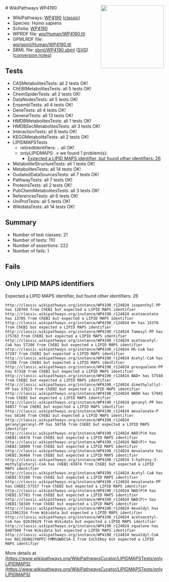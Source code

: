 <img style="float: right; width: 200px" src="https://upload.wikimedia.org/wikipedia/commons/thumb/8/83/Wplogo_with_text_500.png/640px-Wplogo_with_text_500.png" />
# WikiPathways WP4190

* WikiPathways: [WP4190](https://wikipathways.org/pathways/WP4190) ([classic](https://classic.wikipathways.org/instance/WP4190))
* Species: Homo sapiens
* Scholia: [WP4190](https://scholia.toolforge.org/wikipathways/WP4190)
* WPRDF file: [wp/Human/WP4190.ttl](../wp/Human/WP4190.ttl)
* GPMLRDF file: [wp/gpml/Human/WP4190.ttl](../wp/gpml/Human/WP4190.ttl)
* SBML file: [sbml/WP4190.sbml](../sbml/WP4190.sbml) ([SVG](../sbml/WP4190.svg)) ([conversion notes](../sbml/WP4190.txt))

## Tests
* CASMetabolitesTests: all 2 tests OK!
* ChEBIMetabolitesTests: all 5 tests OK!
* ChemSpiderTests: all 2 tests OK!
* DataNodesTests: all 5 tests OK!
* EnsemblTests: all 4 tests OK!
* GeneTests: all 4 tests OK!
* GeneralTests: all 13 tests OK!
* HMDBMetabolitesTests: all 1 tests OK!
* HMDBSecMetabolitesTests: all 3 tests OK!
* InteractionTests: all 8 tests OK!
* KEGGMetaboliteTests: all 2 tests OK!
* LIPIDMAPSTests
    * retiredIdentifiers: .. all OK!
    * onlyLIPIDMAPS: .x we found 1 problem(s):
        * [Expected a LIPID MAPS identifier, but found other identifiers: 26](#d0bfb69d)
* MetaboliteStructureTests: all 1 tests OK!
* MetabolitesTests: all 14 tests OK!
* OudatedDataSourcesTests: all 7 tests OK!
* PathwayTests: all 7 tests OK!
* ProteinsTests: all 2 tests OK!
* PubChemMetabolitesTests: all 3 tests OK!
* ReferencesTests: all 6 tests OK!
* UniProtTests: all 5 tests OK!
* WikidataTests: all 14 tests OK!


## Summary

* Number of test classes: 21
* Number of tests: 110
* Number of assertions: 222
* Number of fails: 1

## Fails

<a name="d0bfb69d" />

## Only LIPID MAPS identifiers

Expected a LIPID MAPS identifier, but found other identifiers: 26
```
http://classic.wikipathways.org/instance/WP4190_r124024 isopenthyl-PP has 128769 from ChEBI but expected a LIPID MAPS identifier
http://classic.wikipathways.org/instance/WP4190_r124024 acetoacetate has 13705 from ChEBI but expected a LIPID MAPS identifier
http://classic.wikipathways.org/instance/WP4190_r124024 H+ has 15378 from ChEBI but expected a LIPID MAPS identifier
http://classic.wikipathways.org/instance/WP4190_r124024 famesyl-PP has 175763 from ChEBI but expected a LIPID MAPS identifier
http://classic.wikipathways.org/instance/WP4190_r124024 acetoacetyl-CoA has 57286 from ChEBI but expected a LIPID MAPS identifier
http://classic.wikipathways.org/instance/WP4190_r124024 HS-CoA has 57287 from ChEBI but expected a LIPID MAPS identifier
http://classic.wikipathways.org/instance/WP4190_r124024 Acetyl-CoA has 57288 from ChEBI but expected a LIPID MAPS identifier
http://classic.wikipathways.org/instance/WP4190_r124024 presqualene-PP has 57310 from ChEBI but expected a LIPID MAPS identifier
http://classic.wikipathways.org/instance/WP4190_r124024 NAD+ has 57540 from ChEBI but expected a LIPID MAPS identifier
http://classic.wikipathways.org/instance/WP4190_r124024 dimethylallyl-PP has 57623 from ChEBI but expected a LIPID MAPS identifier
http://classic.wikipathways.org/instance/WP4190_r124024 NADH has 57945 from ChEBI but expected a LIPID MAPS identifier
http://classic.wikipathways.org/instance/WP4190_r124024 geranyl-PP has 58057 from ChEBI but expected a LIPID MAPS identifier
http://classic.wikipathways.org/instance/WP4190_r124024 mevalonate-P has 58146 from ChEBI but expected a LIPID MAPS identifier
http://classic.wikipathways.org/instance/WP4190_r124024 geranylgeranyl-PP has 58756 from ChEBI but expected a LIPID MAPS identifier
http://classic.wikipathways.org/instance/WP4190_r124024 NAD(P)H has CHEBI:16474 from ChEBI but expected a LIPID MAPS identifier
http://classic.wikipathways.org/instance/WP4190_r124024 NAD(P)+ has CHEBI:18009 from ChEBI but expected a LIPID MAPS identifier
http://classic.wikipathways.org/instance/WP4190_r124024 mevalonate has CHEBI:36464 from ChEBI but expected a LIPID MAPS identifier
http://classic.wikipathways.org/instance/WP4190_r124024 3-hydroxy-3-methylglutaryl-CoA has CHEBI:43074 from ChEBI but expected a LIPID MAPS identifier
http://classic.wikipathways.org/instance/WP4190_r124024 Acetyl-CoA has CHEBI:57288 from ChEBI but expected a LIPID MAPS identifier
http://classic.wikipathways.org/instance/WP4190_r124024 mevalonate-PP has CHEBI:57557 from ChEBI but expected a LIPID MAPS identifier
http://classic.wikipathways.org/instance/WP4190_r124024 NAD(P)H has CHEBI:57783 from ChEBI but expected a LIPID MAPS identifier
http://classic.wikipathways.org/instance/WP4190_r124024 NAD(P)+ has CHEBI:58349 from ChEBI but expected a LIPID MAPS identifier
http://classic.wikipathways.org/instance/WP4190_r124024 mevaldyl has Q113961354 from Wikidata but expected a LIPID MAPS identifier
http://classic.wikipathways.org/instance/WP4190_r124024 acetoacetyl-CoA has Q2639429 from Wikidata but expected a LIPID MAPS identifier
http://classic.wikipathways.org/instance/WP4190_r124024 squalene has Q407560 from Wikidata but expected a LIPID MAPS identifier
http://classic.wikipathways.org/instance/WP4190_r124024 mevaldyl-CoA has RGCJQGNQJYHPPZ-FMMSQWOCSA-I from InChIKey but expected a LIPID MAPS identifier
```

More details at [https://www.wikipathways.org/WikiPathwaysCurator/LIPIDMAPSTests/onlyLIPIDMAPS](https://www.wikipathways.org/WikiPathwaysCurator/LIPIDMAPSTests/onlyLIPIDMAPS)

